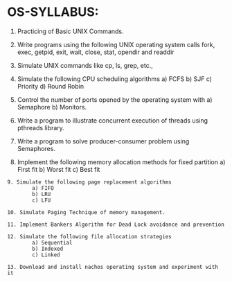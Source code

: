 # OS-SYLLABUS:

1. Practicing of Basic UNIX Commands. 

2. Write programs using the following UNIX operating system calls 
      fork, exec, getpid, exit, wait, close, stat, opendir and readdir 
    
3. Simulate UNIX commands like cp, ls, grep, etc., 
    
4. Simulate the following CPU scheduling algorithms 
            a) FCFS 
            b) SJF
            c) Priority
            d) Round Robin 
    
5. Control the number of ports opened by the operating system with 
            a) Semaphore 
            b) Monitors.
    
6. Write a program to illustrate concurrent execution of threads using pthreads library.
    
7.  Write a program to solve producer-consumer problem using Semaphores.
    
   8.  Implement the following memory allocation methods for fixed partition 
            a) First fit
            b) Worst fit 
            c) Best fit 
    
    9. Simulate the following page replacement algorithms 
            a) FIFO 
            b) LRU 
            c) LFU 
    
    10. Simulate Paging Technique of memory management. 
    
    11. Implement Bankers Algorithm for Dead Lock avoidance and prevention 
    
    12. Simulate the following file allocation strategies 
            a) Sequential
            b) Indexed 
            c) Linked 
    
    13. Download and install nachos operating system and experiment with it 
